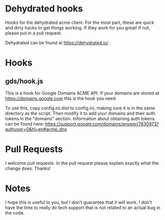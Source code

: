 # Dehydrated hooks
Hooks for the dehydrated acme client.  For the most part, these are quick and dirty hacks to get things working.
If they work for you great!  If not, please put in a pull request.

Dehydrated can be found at https://dehydrated.io/ .

# Hooks
## gds/hook.js
This is a hook for Google Domains ACME API.  If your domains are stored at https://domains.google.com this is the
hook you need.

To use this, copy config.ini.dist to config.ini, making sure it is in the same directory as the script.  Then modify
it to add your domains and their auth tokens in the "domains" section.  Information about obtaining auth tokens can
be found here:  https://support.google.com/domains/answer/7630973?authuser=0&hl=en#acme_dns

# Pull Requests
I welcome pull requests.  In the pull request please explain exactly what the change does.  Thanks!

# Notes
I hope this is useful to you, but I don't guarantee that it will work.  I don't have the time to really do tech
support that is not related to an actual bug in the code.
